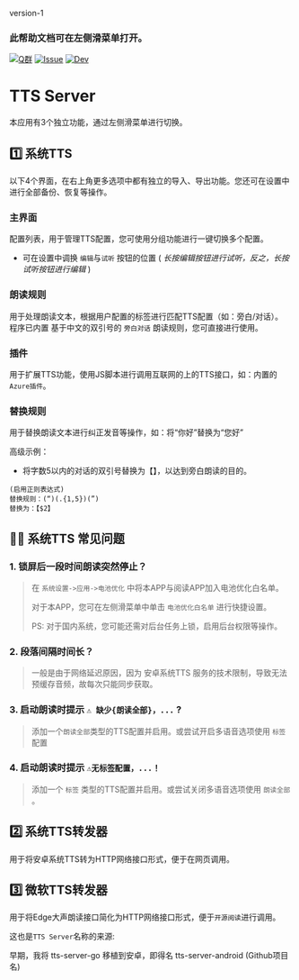 version-1

### 此帮助文档可在左侧滑菜单打开。

[![Q群](https://img.shields.io/badge/Q%E7%BE%A4-点击加入-blue.svg)](https://h5.qun.qq.com/s/hxc6YglYE8) 
[![Issue](https://img.shields.io/badge/Github-Issue-greeb.svg)](https://github.com/mgz0227/tts-server-android/issues)
[![Dev](https://img.shields.io/github/actions/workflow/status/mgz0227/tts-server-android/test.yml?label=%E5%BC%80%E5%8F%91%E7%89%88)](https://github.com/mgz0227/tts-server-android/actions/workflows/test.yml)

# TTS Server 
本应用有3个独立功能，通过左侧滑菜单进行切换。


##  1️⃣ 系统TTS
以下4个界面，在右上角更多选项中都有独立的导入、导出功能。您还可在设置中进行全部备份、恢复等操作。 

### 主界面
配置列表，用于管理TTS配置，您可使用分组功能进行一键切换多个配置。
- 可在设置中调换 `编辑`与`试听` 按钮的位置 ( <i>长按编辑按钮进行试听，反之，长按试听按钮进行编辑</i> )

### 朗读规则
用于处理朗读文本，根据用户配置的标签进行匹配TTS配置（如：旁白/对话）。
程序已内置 基于中文的双引号的 `旁白对话` 朗读规则，您可直接进行使用。

### 插件
用于扩展TTS功能，使用JS脚本进行调用互联网的上的TTS接口，如：内置的`Azure插件`。

### 替换规则
用于替换朗读文本进行纠正发音等操作，如：将“你好”替换为“您好”

高级示例：
- 将字数5以内的对话的双引号替换为【】，以达到旁白朗读的目的。
```
(启用正则表达式)
替换规则：(“)(.{1,5})(”)
替换为：【$2】
```

## 👨‍🏫 系统TTS 常见问题 
### 1. 锁屏后一段时间朗读突然停止？
> 在 `系统设置->应用->电池优化` 中将本APP与阅读APP加入电池优化白名单。
> 
> 对于本APP，您可在左侧滑菜单中单击 `电池优化白名单` 进行快捷设置。
> 
> PS: 对于国内系统，您可能还需对后台任务上锁，启用后台权限等操作。

### 2. 段落间隔时间长？
> 一般是由于网络延迟原因，因为 安卓系统TTS 服务的技术限制，导致无法预缓存音频，故每次只能同步获取。

### 3. 启动朗读时提示 `⚠️ 缺少{朗读全部}，...` ?
> 添加一个`朗读全部`类型的TTS配置并启用。或尝试开启多语音选项使用 `标签`配置

### 4. 启动朗读时提示 `⚠️无标签配置，...！`
> 添加一个 `标签` 类型的TTS配置并启用。或尝试关闭多语音选项使用 `朗读全部` 。


## 2️⃣ 系统TTS转发器
用于将安卓系统TTS转为HTTP网络接口形式，便于在网页调用。

## 3️⃣ 微软TTS转发器
用于将Edge大声朗读接口简化为HTTP网络接口形式，便于`开源阅读`进行调用。

这也是`TTS Server`名称的来源:

早期，我将 tts-server-go 移植到安卓，即得名 tts-server-android (Github项目名)